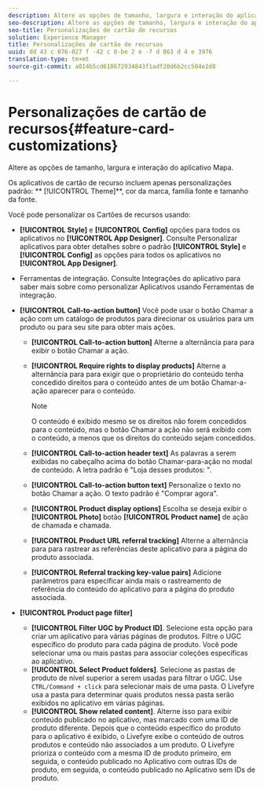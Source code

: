 ```yaml
---
description: Altere as opções de tamanho, largura e interação do aplicativo Mapa.
seo-description: Altere as opções de tamanho, largura e interação do aplicativo Mapa.
seo-title: Personalizações de cartão de recursos
solution: Experience Manager
title: Personalizações de cartão de recursos
uuid: dd 43 c 076-027 f -42 c 8-be 2 e -7 d 863 d 4 e 3976
translation-type: tm+mt
source-git-commit: a014b5cd618672934843f1adf20d6b2cc504e2d8

---
```



# Personalizações de cartão de recursos{#feature-card-customizations}

Altere as opções de tamanho, largura e interação do aplicativo Mapa.

<!-- 
r_feature_card_customization.dita
 -->

Os aplicativos de cartão de recurso incluem apenas personalizações padrão: ** [!UICONTROL Theme]**, cor da marca, família fonte e tamanho da fonte.

Você pode personalizar os Cartões de recursos usando:

* **[!UICONTROL Style]** e **[!UICONTROL Config]** opções para todos os aplicativos no **[!UICONTROL App Designer]**. Consulte Personalizar aplicativos para obter detalhes sobre o padrão **[!UICONTROL Style]** e **[!UICONTROL Config]** as opções para todos os aplicativos no **[!UICONTROL App Designer]**.

* Ferramentas de integração. Consulte Integrações do aplicativo para saber mais sobre como personalizar Aplicativos usando Ferramentas de integração.
* **[!UICONTROL Call-to-action button]** Você pode usar o botão Chamar a ação com um catálogo de produtos para direcionar os usuários para um produto ou para seu site para obter mais ações.

   * **[!UICONTROL Call-to-action button]** Alterne a alternância para para exibir o botão Chamar a ação.
   * **[!UICONTROL Require rights to display products]** Alterne a alternância para para exigir que o proprietário do conteúdo tenha concedido direitos para o conteúdo antes de um botão Chamar-a-ação aparecer para o conteúdo.

      >[!NOTE]
      >
      >O conteúdo é exibido mesmo se os direitos não forem concedidos para o conteúdo, mas o botão Chamar a ação não será exibido com o conteúdo, a menos que os direitos do conteúdo sejam concedidos.

   * **[!UICONTROL Call-to-action header text]** As palavras a serem exibidas no cabeçalho acima do botão Chamar-para-ação no modal de conteúdo. A letra padrão é "Loja desses produtos: ".
   * **[!UICONTROL Call-to-action button text]** Personalize o texto no botão Chamar a ação. O texto padrão é "Comprar agora".
   * **[!UICONTROL Product display options]** Escolha se deseja exibir o **[!UICONTROL Photo]** botão **[!UICONTROL Product name]** de ação de chamada e chamada.
   * **[!UICONTROL Product URL referral tracking]** Alterne a alternância para para rastrear as referências deste aplicativo para a página do produto associada.
   * **[!UICONTROL Referral tracking key-value pairs]** Adicione parâmetros para especificar ainda mais o rastreamento de referência do conteúdo do aplicativo para a página do produto associada.

* **[!UICONTROL Product page filter]**

   * **[!UICONTROL Filter UGC by Product ID]**. Selecione esta opção para criar um aplicativo para várias páginas de produtos. Filtre o UGC específico do produto para cada página de produto. Você pode selecionar uma ou mais pastas para associar coleções específicas ao aplicativo.
   * **[!UICONTROL Select Product folders]**. Selecione as pastas de produto de nível superior a serem usadas para filtrar o UGC. Use `CTRL/Command + click` para selecionar mais de uma pasta. O Livefyre usa a pasta para determinar quais produtos nessa pasta serão exibidos no aplicativo em várias páginas.
   * **[!UICONTROL Show related content]**. Alterne isso para exibir conteúdo publicado no aplicativo, mas marcado com uma ID de produto diferente. Depois que o conteúdo específico do produto para o aplicativo é exibido, o Livefyre exibe o conteúdo de outros produtos e conteúdo não associados a um produto. O Livefyre prioriza o conteúdo com a mesma ID de produto primeiro, em seguida, o conteúdo publicado no Aplicativo com outras IDs de produto, em seguida, o conteúdo publicado no Aplicativo sem IDs de produto.

